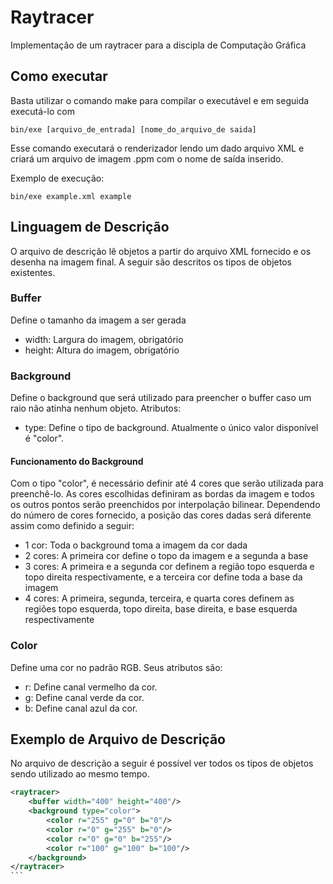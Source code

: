 # Raytracer
Implementação de um raytracer para a discipla de Computação Gráfica

## Como executar
Basta utilizar o comando make para compilar o executável e em seguida executá-lo com
````
bin/exe [arquivo_de_entrada] [nome_do_arquivo_de saida]
````
Esse comando executará o renderizador lendo um dado arquivo XML e criará um arquivo de imagem .ppm com o nome de saída inserido.

Exemplo de execução:
````
bin/exe example.xml example
````

## Linguagem de Descrição
O arquivo de descrição lê objetos a partir do arquivo XML fornecido e os desenha na imagem final. A seguir são descritos os tipos de objetos existentes.

### Buffer
Define o tamanho da imagem a ser gerada
* width: Largura do imagem, obrigatório
* height: Altura do imagem, obrigatório

### Background
Define o background que será utilizado para preencher o buffer caso um raio não atinha nenhum objeto. Atributos:
* type: Define o tipo de background. Atualmente o único valor disponível é "color".

#### Funcionamento do Background
Com o tipo "color", é necessário definir até 4 cores que serão utilizada para preenchê-lo. As cores escolhidas definiram as bordas da imagem e todos os outros pontos serão preenchidos por interpolação bilinear. Dependendo do número de cores fornecido, a posição das cores dadas será diferente assim como definido a seguir:
* 1 cor: Toda o background toma a imagem da cor dada
* 2 cores: A primeira cor define o topo da imagem e a segunda a base
* 3 cores: A primeira e a segunda cor definem a região topo esquerda e topo direita respectivamente, e a terceira cor define toda a base da imagem
* 4 cores: A primeira, segunda, terceira, e quarta cores definem as regiões topo esquerda, topo direita, base direita, e base esquerda respectivamente

### Color
Define uma cor no padrão RGB. Seus atributos são:
* r: Define canal vermelho da cor.
* g: Define canal verde da cor.
* b: Define canal azul da cor.

## Exemplo de Arquivo de Descrição
No arquivo de descrição a seguir é possível ver todos os tipos de objetos sendo utilizado ao mesmo tempo.
```` xml
<raytracer>
	<buffer width="400" height="400"/>
	<background type="color">
		<color r="255" g="0" b="0"/>
		<color r="0" g="255" b="0"/>
		<color r="0" g="0" b="255"/>
		<color r="100" g="100" b="100"/>
	</background>
</raytracer>
```